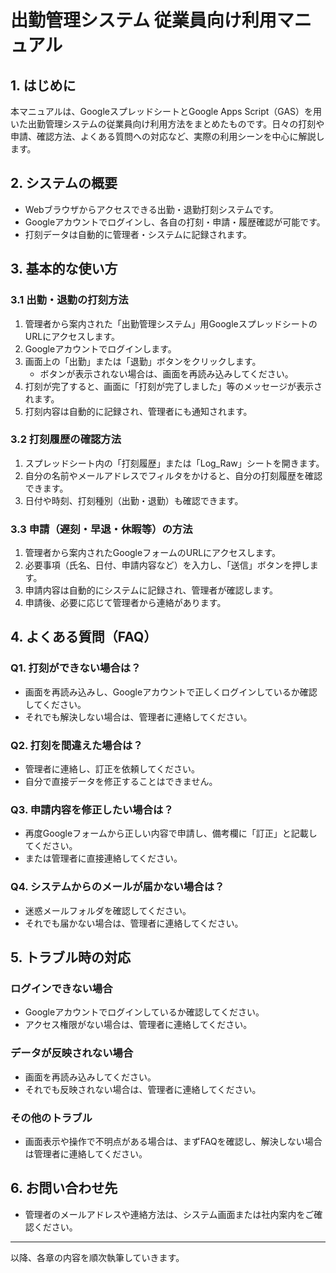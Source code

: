 # 出勤管理システム 従業員向け利用マニュアル

## 1. はじめに
本マニュアルは、GoogleスプレッドシートとGoogle Apps Script（GAS）を用いた出勤管理システムの従業員向け利用方法をまとめたものです。日々の打刻や申請、確認方法、よくある質問への対応など、実際の利用シーンを中心に解説します。

## 2. システムの概要
- Webブラウザからアクセスできる出勤・退勤打刻システムです。
- Googleアカウントでログインし、各自の打刻・申請・履歴確認が可能です。
- 打刻データは自動的に管理者・システムに記録されます。

## 3. 基本的な使い方

### 3.1 出勤・退勤の打刻方法
1. 管理者から案内された「出勤管理システム」用GoogleスプレッドシートのURLにアクセスします。
2. Googleアカウントでログインします。
3. 画面上の「出勤」または「退勤」ボタンをクリックします。
   - ボタンが表示されない場合は、画面を再読み込みしてください。
4. 打刻が完了すると、画面に「打刻が完了しました」等のメッセージが表示されます。
5. 打刻内容は自動的に記録され、管理者にも通知されます。

### 3.2 打刻履歴の確認方法
1. スプレッドシート内の「打刻履歴」または「Log_Raw」シートを開きます。
2. 自分の名前やメールアドレスでフィルタをかけると、自分の打刻履歴を確認できます。
3. 日付や時刻、打刻種別（出勤・退勤）も確認できます。

### 3.3 申請（遅刻・早退・休暇等）の方法
1. 管理者から案内されたGoogleフォームのURLにアクセスします。
2. 必要事項（氏名、日付、申請内容など）を入力し、「送信」ボタンを押します。
3. 申請内容は自動的にシステムに記録され、管理者が確認します。
4. 申請後、必要に応じて管理者から連絡があります。

## 4. よくある質問（FAQ）

### Q1. 打刻ができない場合は？
- 画面を再読み込みし、Googleアカウントで正しくログインしているか確認してください。
- それでも解決しない場合は、管理者に連絡してください。

### Q2. 打刻を間違えた場合は？
- 管理者に連絡し、訂正を依頼してください。
- 自分で直接データを修正することはできません。

### Q3. 申請内容を修正したい場合は？
- 再度Googleフォームから正しい内容で申請し、備考欄に「訂正」と記載してください。
- または管理者に直接連絡してください。

### Q4. システムからのメールが届かない場合は？
- 迷惑メールフォルダを確認してください。
- それでも届かない場合は、管理者に連絡してください。


## 5. トラブル時の対応

### ログインできない場合
- Googleアカウントでログインしているか確認してください。
- アクセス権限がない場合は、管理者に連絡してください。

### データが反映されない場合
- 画面を再読み込みしてください。
- それでも反映されない場合は、管理者に連絡してください。

### その他のトラブル
- 画面表示や操作で不明点がある場合は、まずFAQを確認し、解決しない場合は管理者に連絡してください。

## 6. お問い合わせ先
- 管理者のメールアドレスや連絡方法は、システム画面または社内案内をご確認ください。

---

以降、各章の内容を順次執筆していきます。 